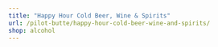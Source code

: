 ```yaml
---
title: "Happy Hour Cold Beer, Wine & Spirits"
url: /pilot-butte/happy-hour-cold-beer-wine-and-spirits/
shop: alcohol
---
```

